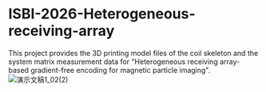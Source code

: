 # ISBI-2026-Heterogeneous-receiving-array
This project provides the 3D printing model files of the coil skeleton and the system matrix measurement data for "Heterogeneous receiving array-based gradient-free encoding for magnetic particle imaging".
![演示文稿1_02(2)](https://github.com/user-attachments/assets/c8e03d4d-c12e-4a1e-83ec-838b02298e4e)


